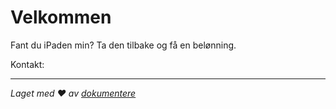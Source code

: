 # Velkommen

Fant du iPaden min? Ta den tilbake og få en belønning.

Kontakt:<EMAIL>

* * *

_Laget med ❤️ av [dokumentere](https://docsify.js.org/)_
